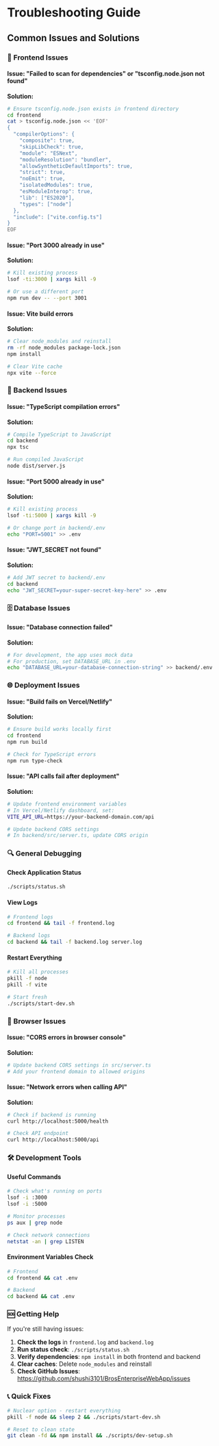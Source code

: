 # Troubleshooting Guide

## Common Issues and Solutions

### 🔧 Frontend Issues

#### Issue: "Failed to scan for dependencies" or "tsconfig.node.json not found"
**Solution:**
```bash
# Ensure tsconfig.node.json exists in frontend directory
cd frontend
cat > tsconfig.node.json << 'EOF'
{
  "compilerOptions": {
    "composite": true,
    "skipLibCheck": true,
    "module": "ESNext",
    "moduleResolution": "bundler",
    "allowSyntheticDefaultImports": true,
    "strict": true,
    "noEmit": true,
    "isolatedModules": true,
    "esModuleInterop": true,
    "lib": ["ES2020"],
    "types": ["node"]
  },
  "include": ["vite.config.ts"]
}
EOF
```

#### Issue: "Port 3000 already in use"
**Solution:**
```bash
# Kill existing process
lsof -ti:3000 | xargs kill -9

# Or use a different port
npm run dev -- --port 3001
```

#### Issue: Vite build errors
**Solution:**
```bash
# Clear node_modules and reinstall
rm -rf node_modules package-lock.json
npm install

# Clear Vite cache
npx vite --force
```

### 🔧 Backend Issues

#### Issue: "TypeScript compilation errors"
**Solution:**
```bash
# Compile TypeScript to JavaScript
cd backend
npx tsc

# Run compiled JavaScript
node dist/server.js
```

#### Issue: "Port 5000 already in use"
**Solution:**
```bash
# Kill existing process
lsof -ti:5000 | xargs kill -9

# Or change port in backend/.env
echo "PORT=5001" >> .env
```

#### Issue: "JWT_SECRET not found"
**Solution:**
```bash
# Add JWT secret to backend/.env
cd backend
echo "JWT_SECRET=your-super-secret-key-here" >> .env
```

### 🗄️ Database Issues

#### Issue: "Database connection failed"
**Solution:**
```bash
# For development, the app uses mock data
# For production, set DATABASE_URL in .env
echo "DATABASE_URL=your-database-connection-string" >> backend/.env
```

### 🌐 Deployment Issues

#### Issue: "Build fails on Vercel/Netlify"
**Solution:**
```bash
# Ensure build works locally first
cd frontend
npm run build

# Check for TypeScript errors
npm run type-check
```

#### Issue: "API calls fail after deployment"
**Solution:**
```bash
# Update frontend environment variables
# In Vercel/Netlify dashboard, set:
VITE_API_URL=https://your-backend-domain.com/api

# Update backend CORS settings
# In backend/src/server.ts, update CORS origin
```

### 🔍 General Debugging

#### Check Application Status
```bash
./scripts/status.sh
```

#### View Logs
```bash
# Frontend logs
cd frontend && tail -f frontend.log

# Backend logs
cd backend && tail -f backend.log server.log
```

#### Restart Everything
```bash
# Kill all processes
pkill -f node
pkill -f vite

# Start fresh
./scripts/start-dev.sh
```

### 📱 Browser Issues

#### Issue: "CORS errors in browser console"
**Solution:**
```bash
# Update backend CORS settings in src/server.ts
# Add your frontend domain to allowed origins
```

#### Issue: "Network errors when calling API"
**Solution:**
```bash
# Check if backend is running
curl http://localhost:5000/health

# Check API endpoint
curl http://localhost:5000/api
```

### 🛠️ Development Tools

#### Useful Commands
```bash
# Check what's running on ports
lsof -i :3000
lsof -i :5000

# Monitor processes
ps aux | grep node

# Check network connections
netstat -an | grep LISTEN
```

#### Environment Variables Check
```bash
# Frontend
cd frontend && cat .env

# Backend
cd backend && cat .env
```

### 🆘 Getting Help

If you're still having issues:

1. **Check the logs** in `frontend.log` and `backend.log`
2. **Run status check**: `./scripts/status.sh`
3. **Verify dependencies**: `npm install` in both frontend and backend
4. **Clear caches**: Delete `node_modules` and reinstall
5. **Check GitHub Issues**: https://github.com/shushi3101/BrosEnterpriseWebApp/issues

### 📞 Quick Fixes

```bash
# Nuclear option - restart everything
pkill -f node && sleep 2 && ./scripts/start-dev.sh

# Reset to clean state
git clean -fd && npm install && ./scripts/dev-setup.sh
```
